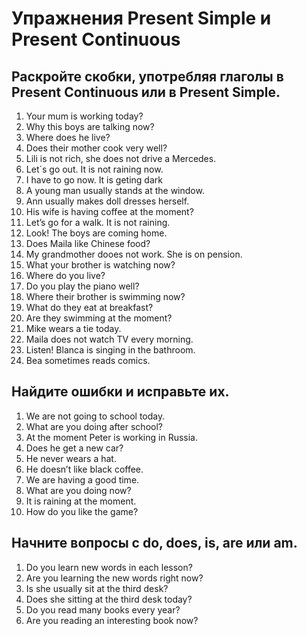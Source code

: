 # Упражнения Present Simple и Present Continuous

## Раскройте скобки, употребляя глаголы в Present Continuous или в Present Simple.

1. Your mum is working today?
2. Why this boys are talking now?
3. Where does he live?
4. Does their mother cook very well?
5. Lili is not rich, she does not drive a Mercedes.
6. Let´s go out. It is not raining now.
7. I have to go now. It is geting dark
8. A young man usually stands at the window.
9. Ann usually makes doll dresses herself.
10. His wife is having coffee at the moment?
11. Let’s go for a walk. It is not raining.
12. Look! The boys are coming home.
13. Does Maila like Chinese food?
14. My grandmother dooes not work. She is on pension.
15. What your brother is watching now?
16. Where do you live?
17. Do you play the piano well?
18. Where their brother is swimming now?
19. What do they eat at breakfast?
20. Are they swimming at the moment?
21. Mike wears a tie today.
22. Maila does not watch TV every morning.
23. Listen! Blanca is singing in the bathroom.
24. Bea sometimes reads comics.

## Найдите ошибки и исправьте их.

1. We are not going to school today.
2. What are you doing after school?
3. At the moment Peter is working in Russia.
4. Does he get a new car?
5. He never wears a hat.
6. He doesn’t like black coffee.
7. We are having a good time.
8. What are you doing now?
9. It is raining at the moment.
10. How do you like the game?

## Начните вопросы с do, does, is, are или am.

1. Do you learn new words in each lesson?
2. Are you learning the new words right now?
3. Is she usually sit at the third desk?
4. Does she sitting at the third desk today?
5. Do you read many books every year?
6. Are you reading an interesting book now?
